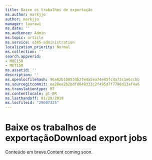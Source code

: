 ```yaml
---
title: Baixe os trabalhos de exportação
ms.author: markjjo
author: markjjo
manager: laurawi
ms.date: ''
ms.audience: Admin
ms.topic: article
ms.service: o365-administration
localization_priority: Normal
ms.collection: ''
search.appverid:
- MOE150
- MET150
ms.assetid: ''
description: ''
ms.openlocfilehash: 96a62b108534b27e4a5ea74e45fc4a73c1e6ccbb
ms.sourcegitcommit: ee28ee2b2bdfd049333c2f495d7f7780d13af4a6
ms.translationtype: MT
ms.contentlocale: pt-BR
ms.lasthandoff: 01/29/2019
ms.locfileid: "29607325"
---
```

# <a name="download-export-jobs"></a><span data-ttu-id="b9d03-102">Baixe os trabalhos de exportação</span><span class="sxs-lookup"><span data-stu-id="b9d03-102">Download export jobs</span></span>

<span data-ttu-id="b9d03-103">Conteúdo em breve.</span><span class="sxs-lookup"><span data-stu-id="b9d03-103">Content coming soon.</span></span>